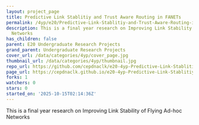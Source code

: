 ```yaml
---
layout: project_page
title: Predictive Link Stablitiy and Trust Aware Routing in FANETs
permalink: /4yp/e20/Predictive-Link-Stablitiy-and-Trust-Aware-Routing-in-FANETs/
description: This is a final year research on Improving Link Stability of Flying Ad-hoc
  Networks
has_children: false
parent: E20 Undergraduate Research Projects
grand_parent: Undergraduate Research Projects
cover_url: /data/categories/4yp/cover_page.jpg
thumbnail_url: /data/categories/4yp/thumbnail.jpg
repo_url: https://github.com/cepdnaclk/e20-4yp-Predictive-Link-Stablitiy-and-Trust-Aware-Routing-in-FANETs
page_url: https://cepdnaclk.github.io/e20-4yp-Predictive-Link-Stablitiy-and-Trust-Aware-Routing-in-FANETs
forks: 1
watchers: 0
stars: 0
started_on: '2025-10-15T02:14:36Z'
---
```


This is a final year research on Improving Link Stability of Flying Ad-hoc Networks